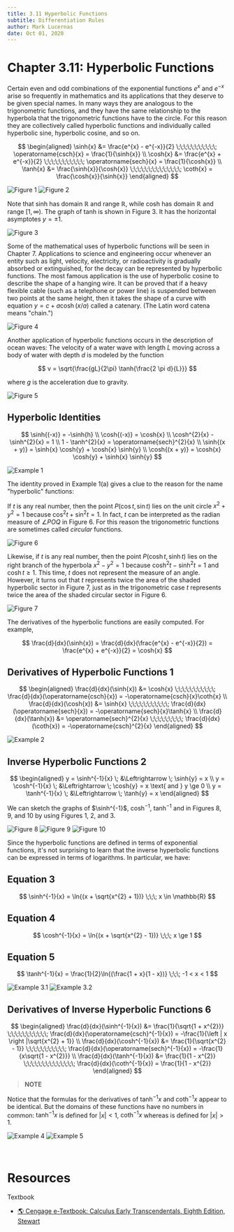 ```yaml
---
title: 3.11 Hyperbolic Functions
subtitle: Differentiation Rules
author: Mark Lucernas
date: Oct 01, 2020
---
```



# Chapter 3.11: Hyperbolic Functions

Certain even and odd combinations of the exponential functions $e^{x}$ and
$e^{-x}$ arise so frequently in mathematics and its applications that they
deserve to be given special names. In many ways they are analogous to the
trigonometric functions, and they have the same relationship to the hyperbola
that the trigonometric functions have to the circle. For this reason they are
collectively called hyperbolic functions and individually called hyperbolic
sine, hyperbolic cosine, and so on.

$$
\begin{aligned}
\sinh{x} &= \frac{e^{x} - e^{-x}}{2} \;\;\;\;\;\;\;\;\;\;\; \operatorname{csch}{x} = \frac{1}{\sinh{x}} \\
\cosh{x} &= \frac{e^{x} + e^{-x}}{2} \;\;\;\;\;\;\;\;\;\;\; \operatorname{sech}{x} = \frac{1}{\cosh{x}} \\
\tanh{x} &= \frac{\sinh{x}}{\cosh{x}} \;\;\;\;\;\;\;\;\;\;\;\;\;\; \coth{x} = \frac{\cosh{x}}{\sinh{x}}
\end{aligned}
$$

![Figure 1](../../../../../files/fall-2020/MATH-150/chapter-3/3.11_figure-1.png)
![Figure 2](../../../../../files/fall-2020/MATH-150/chapter-3/3.11_figure-2.png)

Note that sinh has domain $\mathbb{R}$ and range $\mathbb{R}$, while cosh has
domain $\mathbb{R}$ and range $[1, \infty)$. The graph of tanh is shown in
Figure 3. It has the horizontal asymptotes $y = \pm 1$.

![Figure 3](../../../../../files/fall-2020/MATH-150/chapter-3/3.11_figure-3.png)

Some of the mathematical uses of hyperbolic functions will be seen in Chapter 7.
Applications to science and engineering occur whenever an entity such as light,
velocity, electricity, or radioactivity is gradually absorbed or extinguished,
for the decay can be represented by hyperbolic functions. The most famous
application is the use of hyperbolic cosine to describe the shape of a hanging
wire. It can be proved that if a heavy flexible cable (such as a telephone or
power line) is suspended between two points at the same height, then it takes
the shape of a curve with equation $y = c + a \cosh{(x/a)}$ called a catenary.
(The Latin word catena means "chain.")

![Figure 4](../../../../../files/fall-2020/MATH-150/chapter-3/3.11_figure-4.png)

Another application of hyperbolic functions occurs in the description of ocean
waves: The velocity of a water wave with length $L$ moving across a body of
water with depth $d$ is modeled by the function

$$
v = \sqrt{\frac{gL}{2\pi} \tanh{\frac{2 \pi d}{L}}}
$$

where $g$ is the acceleration due to gravity.

![Figure 5](../../../../../files/fall-2020/MATH-150/chapter-3/3.11_figure-5.png)

## Hyperbolic Identities

$$
\sinh{(-x)} = -\sinh{h} \\
\cosh{(-x)} = \cosh{x} \\
\cosh^{2}{x} - \sinh^{2}{x} = 1 \\
1 - \tanh^{2}{x} = \operatorname{sech}^{2}{x} \\
\sinh{(x + y)} = \sinh{x} \cosh{y} + \cosh{x} \sinh{y} \\
\cosh{(x + y)} = \cosh{x} \cosh{y} + \sinh{x} \sinh{y}
$$

![Example 1](../../../../../files/fall-2020/MATH-150/chapter-3/3.11_example-1.png)

The identity proved in Example 1(a) gives a clue to the reason for the name
"hyperbolic" functions:

If $t$ is any real number, then the point $P(\cos{t}, \sin{t})$ lies on the unit
circle $x^{2} + y^{2} = 1$ because $\cos^{2}{t + \sin^{2}{t} = 1}$. In fact, $t$
can be interpreted as the radian measure of $\angle{POQ}$ in Figure 6. For this
reason the trigonometric functions are sometimes called _circular_ functions.

![Figure 6](../../../../../files/fall-2020/MATH-150/chapter-3/3.11_figure-6.png)

Likewise, if $t$ is any real number, then the point $P(\cosh{t}, \sinh{t})$ lies
on the right branch of the hyperbola $x^{2} - y^{2} = 1$ because $\cosh^{2}{t} -
\sinh^{2}{t} = 1$ and $\cosh{t} \ge 1$. This time, $t$ does not represent the
measure of an angle.  However, it turns out that $t$ represents twice the area
of the shaded hyperbolic sector in Figure 7, just as in the trigonometric case
$t$ represents twice the area of the shaded circular sector in Figure 6.

![Figure 7](../../../../../files/fall-2020/MATH-150/chapter-3/3.11_figure-7.png)

The derivatives of the hyperbolic functions are easily computed. For example,

$$
\frac{d}{dx}(\sinh{x}) = \frac{d}{dx}(\frac{e^{x} - e^{-x}}{2}) = \frac{e^{x} + e^{-x}}{2} = \cosh{x}
$$

## Derivatives of Hyperbolic Functions 1

$$
\begin{aligned}
\frac{d}{dx}(\sinh{x}) &= \cosh{x} \;\;\;\;\;\;\;\;\;\;\; \frac{d}{dx}(\operatorname{csch}{x}) = -\operatorname{csch}{x}\coth{x} \\
\frac{d}{dx}(\cosh{x}) &= \sinh{x} \;\;\;\;\;\;\;\;\;\;\; \frac{d}{dx}(\operatorname{sech}{x}) = -\operatorname{sech}{x}\tanh{x} \\
\frac{d}{dx}(\tanh{x}) &= \operatorname{sech}^{2}{x} \;\;\;\;\;\;\;\;\; \frac{d}{dx}(\coth{x}) = -\operatorname{csch}^{2}{x}
\end{aligned}
$$

![Example 2](../../../../../files/fall-2020/MATH-150/chapter-3/3.11_example-2.png)

## Inverse Hyperbolic Functions 2

$$
\begin{aligned}
y = \sinh^{-1}{x} \; &\Leftrightarrow \; \sinh{y} = x \\
y = \cosh^{-1}{x} \; &\Leftrightarrow \; \cosh{y} = x \text{ and } y \ge 0 \\
y = \tanh^{-1}{x} \; &\Leftrightarrow \; \tanh{y} = x
\end{aligned}
$$

We can sketch the graphs of $\sinh^{-1}\$, $\cosh^{-1}$, $\tanh^{-1}$ and in
Figures 8, 9, and 10 by using Figures 1, 2, and 3.

![Figure 8](../../../../../files/fall-2020/MATH-150/chapter-3/3.11_figure-8.png)
![Figure 9](../../../../../files/fall-2020/MATH-150/chapter-3/3.11_figure-9.png)
![Figure 10](../../../../../files/fall-2020/MATH-150/chapter-3/3.11_figure-10.png)

Since the hyperbolic functions are defined in terms of exponential functions,
it's not surprising to learn that the inverse hyperbolic functions can be
expressed in terms of logarithms. In particular, we have:

## Equation 3

$$
\sinh^{-1}{x} = \ln{(x + \sqrt{x^{2} + 1})} \;\;\; x \in \mathbb{R}
$$

## Equation 4

$$
\cosh^{-1}{x} = \ln{(x + \sqrt{x^{2} - 1})} \;\;\; x \ge 1
$$

## Equation 5

$$
\tanh^{-1}{x} = \frac{1}{2}\ln{(\frac{1 + x}{1 - x})} \;\;\; -1 < x < 1
$$

![Example 3.1](../../../../../files/fall-2020/MATH-150/chapter-3/3.11_example-3.1.png)
![Example 3.2](../../../../../files/fall-2020/MATH-150/chapter-3/3.11_example-3.2.png)

## Derivatives of Inverse Hyperbolic Functions 6

$$
\begin{aligned}
\frac{d}{dx}(\sinh^{-1}{x}) &= \frac{1}{\sqrt{1 + x^{2}}} \;\;\;\;\;\;\;\;\;\;\; \frac{d}{dx}(\operatorname{csch}^{-1}{x}) = -\frac{1}{\left | x \right |\sqrt{x^{2} + 1}} \\
\frac{d}{dx}(\cosh^{-1}{x}) &= \frac{1}{\sqrt{x^{2} - 1}} \;\;\;\;\;\;\;\;\;\;\; \frac{d}{dx}(\operatorname{sech}^{-1}{x}) = -\frac{1}{x\sqrt{1 - x^{2}}} \\
\frac{d}{dx}(\tanh^{-1}{x}) &= \frac{1}{1 - x^{2}} \;\;\;\;\;\;\;\;\;\;\;\;\;\; \frac{d}{dx}(\coth^{-1}{x}) = \frac{1}{1 - x^{2}}
\end{aligned}
$$

> **NOTE**

Notice that the formulas for the derivatives of $\tanh^{-1}{x}$ and
$\coth^{-1}{x}$ appear to be identical. But the domains of these functions have
no numbers in common: $\tanh^{-1}{x}$ is defined for $\left | x \right | < 1$,
$\coth^{-1}{x}$ whereas is defined for $\left | x \right | > 1$.

![Example 4](../../../../../files/fall-2020/MATH-150/chapter-3/3.11_example-4.png)
![Example 5](../../../../../files/fall-2020/MATH-150/chapter-3/3.11_example-5.png)

<br>

# Resources

Textbook

+ [🌎 Cengage e-Textbook: Calculus Early Transcendentals, Eighth Edition, Stewart](https://webassign.com/)

